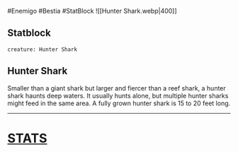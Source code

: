 #Enemigo  #Bestia  #StatBlock 
![[Hunter Shark.webp|400]]
## Statblock
```statblock
creature: Hunter Shark
```
## Hunter Shark
Smaller than a giant shark but larger and fiercer than a reef shark, a hunter shark haunts deep waters. It usually hunts alone, but multiple hunter sharks might feed in the same area. A fully grown hunter shark is 15 to 20 feet long.
***
# [STATS](https://5e.tools/bestiary.html#hunter%20shark_mm)